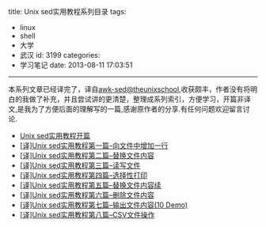 title: Unix sed实用教程系列目录
tags:
  - linux
  - shell
  - 大学
  - 武汉
id: 3199
categories:
  - 学习笔记
date: 2013-08-11 17:03:51
---

本系列文章已经译完了，译自[awk-sed@theunixschool](http://www.theunixschool.com/p/awk-sed.html),收获颇丰，作者没有将明白的我做了补充，并且尝试讲的更清楚，整理成系列索引，方便学习，开篇非译文,是我为了方便后面的理解写的一篇,感谢原作者的分享.有任何问题欢迎留言讨论.

*   [Unix sed实用教程开篇](http://leaver.me/archives/3162.html)
*   [[译]Unix sed实用教程第一篇–向文件中增加一行](http://leaver.me/archives/3169.html)
*   [[译]Unix sed实用教程第二篇–替换文件内容](http://leaver.me/archives/3174.html)
*   [[译]Unix sed实用教程第三篇–读写文件](http://leaver.me/archives/3176.html)
*   [[译]Unix sed实用教程第四篇–选择性打印](http://leaver.me/archives/3179.html)
*   [[译]Unix sed实用教程第五篇–替换文件内容续](http://leaver.me/archives/3183.html)
*   [[译]Unix sed实用教程第六篇–删除文件内容](http://leaver.me/archives/3186.html)
*   [[译]Unix sed实用教程第七篇–输出文件内容(10 Demo)](http://leaver.me/archives/3191.html)
*   [[译]Unix sed实用教程第八篇–CSV文件操作](http://leaver.me/archives/3194.html)